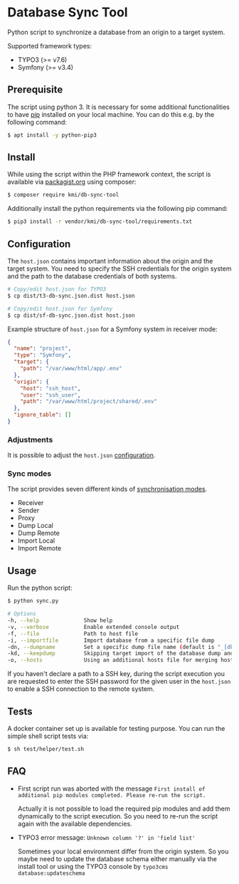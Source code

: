 # Database Sync Tool

Python script to synchronize a database from an origin to a target system.

Supported framework types:

- TYPO3 (>= v7.6)
- Symfony (>= v3.4)

## Prerequisite

The script using python 3. It is necessary for some additional functionalities to have [pip](https://pypi.org/project/pip/) installed on your local machine. 
You can do this e.g. by the following command:

```bash
$ apt install -y python-pip3
```

## Install

While using the script within the PHP framework context, the script is available via [packagist.org](https://packagist.org/packages/kmi/db-sync-tool) using composer:

```bash
$ composer require kmi/db-sync-tool
```

Additionally install the python requirements via the following pip command:

````bash
$ pip3 install -r vendor/kmi/db-sync-tool/requirements.txt
````

## Configuration

The `host.json` contains important information about the origin and the target system. 
You need to specify the SSH credentials for the origin system and the path to the database credentials of both systems.

```bash
# Copy/edit host.json for TYPO3
$ cp dist/t3-db-sync.json.dist host.json

# Copy/edit host.json for Symfony
$ cp dist/sf-db-sync.json.dist host.json
```

Example structure of `host.json` for a Symfony system in receiver mode:
```json
{
  "name": "project",
  "type": "Symfony",
  "target": {
    "path": "/var/www/html/app/.env"
  },
  "origin": {
    "host": "ssh_host",
    "user": "ssh_user",
    "path": "/var/www/html/project/shared/.env"
  },
  "ignore_table": []
}
```

### Adjustments

It is possible to adjust the `host.json` [configuration](documentation/CONFIG.md).

### Sync modes

The script provides seven different kinds of [synchronisation modes](documentation/MODE.md).

- Receiver
- Sender
- Proxy
- Dump Local
- Dump Remote
- Import Local
- Import Remote

## Usage

Run the python script:

```bash
$ python sync.py
```

```bash
# Options
-h, --help              Show help
-v, --verbose           Enable extended console output
-f, --file              Path to host file
-i, --importfile        Import database from a specific file dump
-dn, --dumpname         Set a specific dump file name (default is "_[dbname]_[date]")
-kd, --keepdump         Skipping target import of the database dump and saving the available dump file in the given directory
-o, --hosts             Using an additional hosts file for merging hosts information with the configuration file
```

If you haven't declare a path to a SSH key, during the script execution you are requested to enter the SSH password for the given user in the `host.json` to enable a SSH connection to the remote system. 

## Tests

A docker container set up is available for testing purpose. You can run the simple shell script tests via:

```bash
$ sh test/helper/test.sh
```

## FAQ

- First script run was aborted with the message `First install of additional pip modules completed. Please re-run the script.`
   
   Actually it is not possible to load the required pip modules and add them dynamically to the script execution. So you need to re-run the script again with the available dependencies.

- TYPO3 error message: `Unknown column '?' in 'field list'` 
   
   Sometimes your local environment differ from the origin system. So you maybe need to update the database schema either manually via the install tool or using the TYPO3 console by `typo3cms database:updateschema`